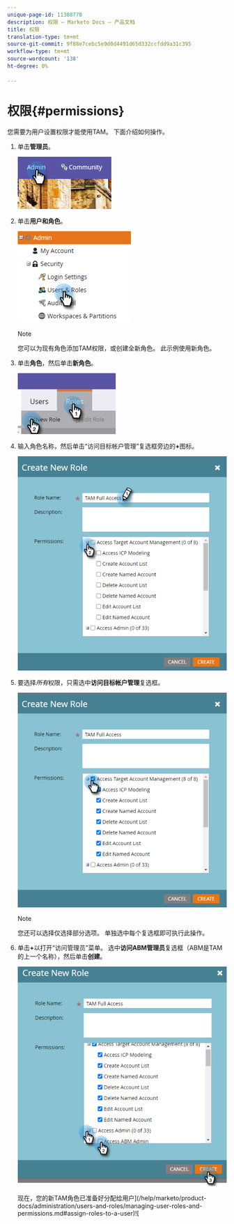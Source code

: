 ```yaml
---
unique-page-id: 11380778
description: 权限 — Marketo Docs — 产品文档
title: 权限
translation-type: tm+mt
source-git-commit: 9f88e7cebc5e9d0d4491d65d332ccfdd9a31c395
workflow-type: tm+mt
source-wordcount: '138'
ht-degree: 0%

---
```



# 权限{#permissions}

您需要为用户设置权限才能使用TAM。 下面介绍如何操作。

1. 单击&#x200B;**管理员**。

   ![](assets/one-2.png)

1. 单击&#x200B;**用户和角色**。

   ![](assets/two-2.png)

   >[!NOTE]
   >
   >您可以为现有角色添加TAM权限，或创建全新角色。 此示例使用新角色。

1. 单击&#x200B;**角色**，然后单击&#x200B;**新角色**。

   ![](assets/three-2.png)

1. 输入角色名称，然后单击“访问目标帐户管理”复选框旁边的&#x200B;**+**&#x200B;图标。

   ![](assets/permissions-4.png)

1. 要选择&#x200B;_所有_&#x200B;权限，只需选中&#x200B;**访问目标帐户管理**&#x200B;复选框。

   ![](assets/permissions-5.png)

   >[!NOTE]
   >
   >您还可以选择仅选择部分选项。 单独选中每个复选框即可执行此操作。

1. 单击&#x200B;**+**&#x200B;以打开“访问管理员”菜单。 选中&#x200B;**访问ABM管理员**&#x200B;复选框（ABM是TAM的上一个名称），然后单击&#x200B;**创建**。

   ![](assets/permissions-6.png)

   现在，您的新TAM角色已准备好分配给用户](/help/marketo/product-docs/administration/users-and-roles/managing-user-roles-and-permissions.md#assign-roles-to-a-user)![
